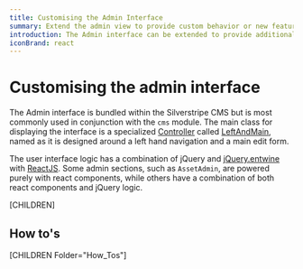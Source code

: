 ```yaml
---
title: Customising the Admin Interface
summary: Extend the admin view to provide custom behavior or new features for CMS and admin users.
introduction: The Admin interface can be extended to provide additional functionality to users and custom interfaces for managing data.
iconBrand: react
---
```


# Customising the admin interface

The Admin interface is bundled within the Silverstripe CMS but is most commonly used in conjunction with the `cms`
module. The main class for displaying the interface is a specialized [Controller](api:SilverStripe\Control\Controller) called [LeftAndMain](api:SilverStripe\Admin\LeftAndMain), named
as it is designed around a left hand navigation and a main edit form.

The user interface logic has a combination of jQuery and [jQuery.entwine](./jquery_entwine/) with [ReactJS](https://react.dev/). Some admin sections, such as `AssetAdmin`, are powered purely with react components, while others have a combination of both react components and jQuery logic.

[CHILDREN]

## How to's

[CHILDREN Folder="How_Tos"]
